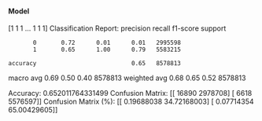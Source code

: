 #### Model
[1 1 1 ... 1 1 1]
Classification Report:
              precision    recall  f1-score   support

           0       0.72      0.01      0.01   2995598
           1       0.65      1.00      0.79   5583215

    accuracy                           0.65   8578813
   macro avg       0.69      0.50      0.40   8578813
weighted avg       0.68      0.65      0.52   8578813

Accuracy: 0.652011764331499
Confusion Matrix:
[[  16890 2978708]
 [   6618 5576597]]
Confusion Matrix (%):
[[ 0.19688038 34.72168003]
 [ 0.07714354 65.00429605]]
